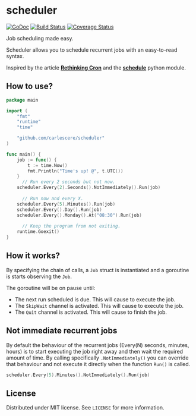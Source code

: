 # scheduler
[![GoDoc](https://godoc.org/github.com/carlescere/scheduler?status.svg)](https://godoc.org/github.com/carlescere/scheduler)
[![Build Status](https://travis-ci.org/carlescere/scheduler.svg?branch=master)](https://travis-ci.org/carlescere/scheduler)
[![Coverage Status](https://coveralls.io/repos/carlescere/scheduler/badge.svg?branch=master)](https://coveralls.io/r/carlescere/scheduler?branch=master)

Job scheduling made easy.

Scheduler allows you to schedule recurrent jobs with an easy-to-read syntax.

Inspired by the article **[Rethinking Cron](http://adam.herokuapp.com/past/2010/4/13/rethinking_cron/)** and the **[schedule](https://github.com/dbader/schedule)** python module.

## How to use?
```go
package main

import (
	"fmt"
	"runtime"
	"time"

	"github.com/carlescere/scheduler"
)

func main() {
	job := func() {
		t := time.Now()
		fmt.Println("Time's up! @", t.UTC())
	}
      // Run every 2 seconds but not now.
	scheduler.Every(2).Seconds().NotImmediately().Run(job)
      
      // Run now and every X.
	scheduler.Every(5).Minutes().Run(job)
	scheduler.Every().Day().Run(job)
	scheduler.Every().Monday().At("08:30").Run(job)
      
      // Keep the program from not exiting.
	runtime.Goexit()
}
```

## How it works?
By specifying the chain of calls, a `Job` struct is instantiated and a goroutine is starts observing the `Job`.

The goroutine will be on pause until:
* The next run scheduled is due. This will cause to execute the job.
* The `SkipWait` channel is activated. This will cause to execute the job.
* The `Quit` channel is activated. This will cause to finish the job.

## Not immediate recurrent jobs
By default the behaviour of the recurrent jobs (Every(N) seconds, minutes, hours) is to start executing the job right away and then wait the required amount of time. By calling specifically `.NotImmediately()` you can override that behaviour and not execute it directly when the function `Run()` is called.

```go
scheduler.Every(5).Minutes().NotImmediately().Run(job)
```

## License
Distributed under MIT license. See `LICENSE` for more information.
